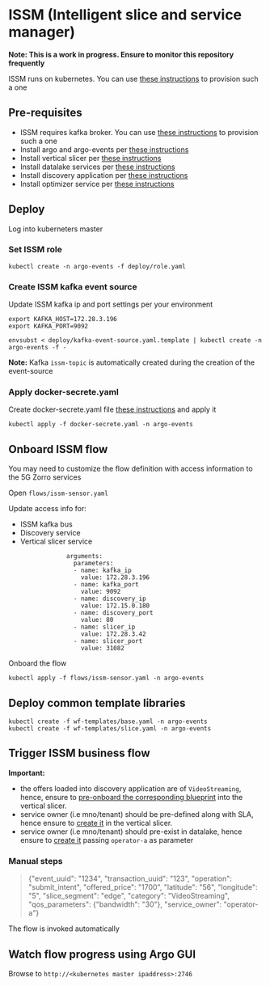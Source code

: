 # ISSM (Intelligent slice and service manager)

**Note: This is a work in progress. Ensure to monitor this repository frequently**

ISSM runs on kubernetes. You can use [these instructions](https://github.com/5GZORRO/infrastructure/blob/master/docs/kubernetes.md) to provision such a one

## Pre-requisites

* ISSM requires kafka broker. You can use [these instructions](https://github.com/5GZORRO/infrastructure/blob/master/docs/kafka.md) to provision such a one
* Install argo and argo-events per [these instructions](docs/argo.md)
* Install vertical slicer per [these instructions](docs/slicer.md)
* Install datalake services per [these instructions](docs/datalake.md)
* Install discovery application per [these instructions](https://github.com/5GZORRO/Smart-Resource-and-Service-Discovery-application/blob/main/readme.txt)
* Install optimizer service per [these instructions](https://github.com/5GZORRO/issm-optimizer/blob/master/README.md)

## Deploy

Log into kuberneters master

### Set ISSM role

```
kubectl create -n argo-events -f deploy/role.yaml
```

### Create ISSM kafka event source

Update ISSM kafka ip and port settings per your environment

```
export KAFKA_HOST=172.28.3.196
export KAFKA_PORT=9092
```

```
envsubst < deploy/kafka-event-source.yaml.template | kubectl create -n argo-events -f -
```

**Note:** Kafka `issm-topic` is automatically created during the creation of the event-source

### Apply docker-secrete.yaml

Create docker-secrete.yaml file [these instructions](https://github.com/5GZORRO/infrastructure/blob/master/docs/kubernetes-private-dockerregistry.md) and apply it

```
kubectl apply -f docker-secrete.yaml -n argo-events
```

## Onboard ISSM flow

You may need to customize the flow definition with access information to the 5G Zorro services

Open `flows/issm-sensor.yaml`

Update access info for:

* ISSM kafka bus
* Discovery service
* Vertical slicer service

```
                arguments:
                  parameters:
                  - name: kafka_ip
                    value: 172.28.3.196
                  - name: kafka_port
                    value: 9092
                  - name: discovery_ip
                    value: 172.15.0.180
                  - name: discovery_port
                    value: 80
                  - name: slicer_ip
                    value: 172.28.3.42
                  - name: slicer_port
                    value: 31082
```

Onboard the flow

```
kubectl apply -f flows/issm-sensor.yaml -n argo-events
```

## Deploy common template libraries

```
kubectl create -f wf-templates/base.yaml -n argo-events
kubectl create -f wf-templates/slice.yaml -n argo-events
```

## Trigger ISSM business flow

**Important:**
* the offers loaded into discovery application are of `VideoStreaming`, hence, ensure to [pre-onboard the corresponding blueprint](./scripts/slicer/onboard.md) into the vertical slicer.
* service owner (i.e mno/tenant) should be pre-defined along with SLA, hence ensure to [create it](./scripts/slicer/define_tenant.md) in the vertical slicer.
* service owner (i.e mno/tenant) should pre-exist in datalake, hence ensure to [create it](docs/datalake.md#create-user) passing `operator-a` as parameter

### Manual steps

>{"event_uuid": "1234", "transaction_uuid": "123", "operation": "submit_intent", "offered_price": "1700", "latitude": "56", "longitude": "5", "slice_segment": "edge", "category": "VideoStreaming", "qos_parameters": {"bandwidth": "30"}, "service_owner": "operator-a"}

The flow is invoked automatically

## Watch flow progress using Argo GUI

Browse to `http://<kubernetes master ipaddress>:2746`
